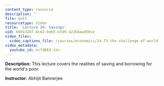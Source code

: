 ```yaml
---
content_type: resource
description: ''
file: null
resourcetype: Video
title: 'Lecture 20: Savings'
uid: 60d13207-8c82-beb5-e3d9-a2264aad50ce
video_files:
  video_captions_file: /courses/economics/14-73-the-challenge-of-world-poverty-spring-2011/video-lectures/lecture-20-savings/nc7dDE4_3zs.vtt
video_metadata:
  youtube_id: nc7dDE4_3zs
---
```


**Description:** This lecture covers the realities of saving and borrowing for the world's poor.

**Instructor:** Abhijit Bannerjee